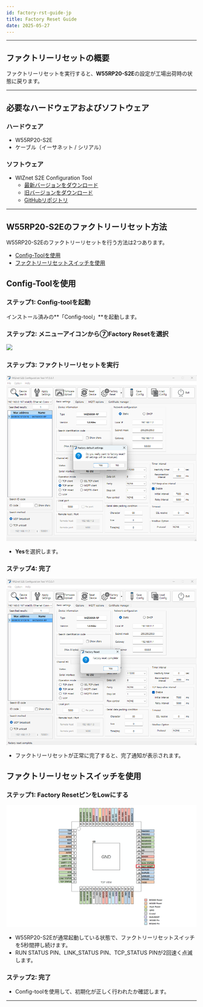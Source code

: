 ```yaml
---
id: factory-rst-guide-jp  
title: Factory Reset Guide  
date: 2025-05-27  
---
```


-----

## ファクトリーリセットの概要

ファクトリーリセットを実行すると、**W55RP20-S2E**の設定が工場出荷時の状態に戻ります。

-----

## 必要なハードウェアおよびソフトウェア

### ハードウェア

- W55RP20-S2E  
- ケーブル（イーサネット / シリアル）

### ソフトウェア

- WIZnet S2E Configuration Tool  
  - [最新バージョンをダウンロード](https://github.com/Wiznet/WIZnet-S2E-Tool-GUI/releases/tag/V1.5.0)  
  - [旧バージョンをダウンロード](https://github.com/Wiznet/WIZnet-S2E-Tool-GUI/releases)  
  - [GitHubリポジトリ](https://github.com/Wiznet/WIZnet-S2E-Tool-GUI)

-----

## W55RP20-S2Eのファクトリーリセット方法

W55RP20-S2Eのファクトリーリセットを行う方法は2つあります。

- [Config-Toolを使用](#Config-Toolを使用)  
- [ファクトリーリセットスイッチを使用](#ファクトリーリセットスイッチを使用)  

## Config-Toolを使用

### ステップ1: Config-toolを起動

インストール済みの**「Config-tool」**を起動します。

### ステップ2: メニューアイコンから⑦Factory Resetを選択

<img src="/img/products/s2e_module/wiz5xxsr-rp/configuration_tool_manual/menu_icons.png" width="450" />

### ステップ3: ファクトリーリセットを実行

<img src="/img/products/w232n/config-fact.png" width="550" />

- **Yes**を選択します。

### ステップ4: 完了

<img src="/img/products/w232n/config-fact-ok.png" width="550" />

- ファクトリーリセットが正常に完了すると、完了通知が表示されます。

## ファクトリーリセットスイッチを使用

### ステップ1: Factory ResetピンをLowにする

<img src="/img/products/w55rp20-s2e/w55rp20-s2e-frst.png" width="700" />

- W55RP20-S2Eが通常起動している状態で、ファクトリーリセットスイッチを5秒間押し続けます。  
- RUN STATUS PIN、LINK_STATUS PIN、TCP_STATUS PINが2回速く点滅します。

### ステップ2: 完了

- Config-toolを使用して、初期化が正しく行われたか確認します。

-----  